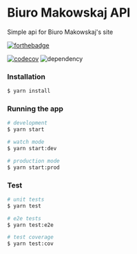 # Biuro Makowskaj API

Simple api for Biuro Makowskaj's site

[![forthebadge](https://forthebadge.com/images/badges/made-with-typescript.svg)](https://forthebadge.com)


[![codecov](https://codecov.io/gh/MoneyIgos/biuro-makowskaj-api/branch/master/graph/badge.svg?token=N2HMW7UTBG)](https://codecov.io/gh/MoneyIgos/biuro-makowskaj-api)
![dependency](https://david-dm.org/MoneyIgos/biuro-makowskaj-api.svg)

### Installation

```bash
$ yarn install
```

### Running the app

```bash
# development
$ yarn start

# watch mode
$ yarn start:dev

# production mode
$ yarn start:prod
```

### Test

```bash
# unit tests
$ yarn test

# e2e tests
$ yarn test:e2e

# test coverage
$ yarn test:cov
```
